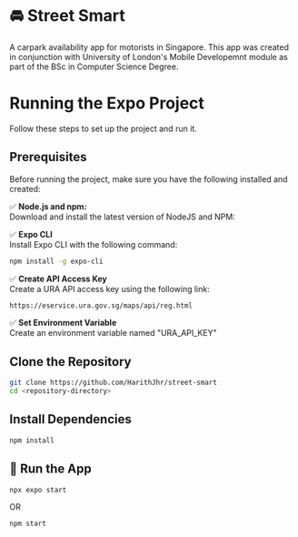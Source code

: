 # 🚘 Street Smart
A carpark availability app for motorists in Singapore. This app was created in conjunction with University of London's Mobile Developemnt module as part of the BSc in Computer Science Degree.



# Running the Expo Project
Follow these steps to set up the project and run it.

## Prerequisites

Before running the project, make sure you have the following installed and created:

✅ **Node.js and npm:**<br/>
  Download and install the latest version of NodeJS and NPM:

✅ **Expo CLI**<br/>
  Install Expo CLI with the following command:
  ```bash
  npm install -g expo-cli
  ```

✅ **Create API Access Key**<br/>
  Create a URA API access key using the following link:
```bash
https://eservice.ura.gov.sg/maps/api/reg.html
```

✅ **Set Environment Variable**<br/>
  Create an environment variable named "URA_API_KEY"

## Clone the Repository

```bash
git clone https://github.com/HarithJhr/street-smart
cd <repository-directory>
```

## Install Dependencies
```bash
npm install
```

## 🚀 Run the App
```bash
npx expo start
```
OR
```bash
npm start
```
